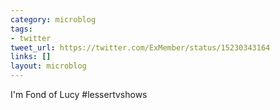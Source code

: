 ```yaml
---
category: microblog
tags:
- twitter
tweet_url: https://twitter.com/ExMember/status/15230343164
links: []
layout: microblog
---
```

I'm Fond of Lucy #lessertvshows
